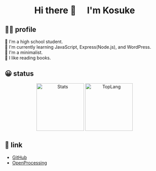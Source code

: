 <h1 align="center">
Hi there 👋　 I'm Kosuke
</h1>

## 👦🏻 profile

🏫 I'm a high school student. <br>
🌱 I'm currently learning JavaScript, Express(Node.js), and WordPress.<br>
👜 I'm a minimalist.<br>
📕 I like reading books.

## 😀 status
<p align="center" >
  <img alt="Stats" height="150px" src="https://github-readme-stats.vercel.app/api?username=Kosuke-Tanoue-KT"/>  
  <img alt="TopLang" height="150px" src="https://github-readme-stats.vercel.app/api/top-langs/?username=Kosuke-Tanoue-KT&layout=compact"/>
</p>

## 🔗 link
* [GitHub](https://github.com/Kosuke-Tanoue-KT)
* [OpenProcessing](https://openprocessing.org/user/314875?o=2&view=sketches)

